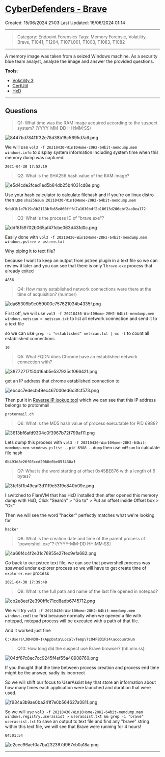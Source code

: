 # [CyberDefenders - Brave](https://cyberdefenders.org/blueteam-ctf-challenges/brave/)
Created: 15/06/2024 21:03
Last Updated: 16/06/2024 01:14
* * *
>Category: Endpoint Forensics
>Tags: Memory Forensic, Volatility, Brave, T1041, T1204, T1071.001, T1003, T1083, T1082
* * *
A memory image was taken from a seized Windows machine. As a security blue team analyst, analyze the image and answer the provided questions.

**Tools**:
- [Volatility 3](https://github.com/volatilityfoundation/volatility3)
- [CertUtil](https://docs.microsoft.com/en-us/windows-server/administration/windows-commands/certutil)
- [HxD](https://mh-nexus.de/en/hxd/)
* * *
## Questions
> Q1: What time was the RAM image acquired according to the suspect system? (YYYY-MM-DD HH:MM:SS)

![8447bd78411f32e78d38b18c5695d7a6.png](/resources/8447bd78411f32e78d38b18c5695d7a6.png)

We will use `vol3 -f 20210430-Win10Home-20H2-64bit-memdump.mem windows.info` to display system information including system time when this memory dump was captured

```
2021-04-30 17:52:19
```

> Q2: What is the SHA256 hash value of the RAM image?

![e5d4cde2fced1ed5b84db25b4031cd8e.png](/resources/e5d4cde2fced1ed5b84db25b4031cd8e.png)

Use your hash calculator to calculate filehash and if you're on linux distro then use `sha256sum 20210430-Win10Home-20H2-64bit-memdump.mem`

```
9db01b1e7b19a3b2113bfb65e860fffd7a1630bdf2b18613d206ebf2aa0ea172
```

> Q3: What is the process ID of "brave.exe"?

![ddf8f59702b065af47fcbe063d43fd0c.png](/resources/ddf8f59702b065af47fcbe063d43fd0c.png)

Easily done with `vol3 -f 20210430-Win10Home-20H2-64bit-memdump.mem windows.pstree > pstree.txt`

Why piping it to text file? 

because I want to keep an output from pstree plugin in a text file so we can review it later and you can see that there is only 1 `brave.exe` process that already exited

```
4856
```

> Q4: How many established network connections were there at the time of acquisition? (number)

![da65309b9c059000e757621034b4335f.png](/resources/da65309b9c059000e757621034b4335f.png)

First off, we will use `vol3 -f 20210430-Win10Home-20H2-64bit-memdump.mem windows.netscan > netscan.txt` to list all network connection and send it to a text file

so we can use `grep -i "established" netscan.txt | wc -l` to count all established connections

```
10
```

> Q5: What FQDN does Chrome have an established network connection with?

![38772717f50416ab5e537925cf066421.png](/resources/38772717f50416ab5e537925cf066421.png)

get an IP address that chrome established connection to

![ebcdc7edecb49ec467000ed6c3fcf573.png](/resources/ebcdc7edecb49ec467000ed6c3fcf573.png)

Then put it in [Reverse IP lookup tool](https://mxtoolbox.com/SuperTool.aspx?action=ptr%3a185.70.41.130&run=toolpage) which we can see that this IP address belongs to protonmail

```
protonmail.ch
```

> Q6: What is the MD5 hash value of process executable for PID 6988?

![3613bf6afd9304c0f3967b72f799af11.png](/resources/3613bf6afd9304c0f3967b72f799af11.png)

Lets dump this process with `vol3 -f 20210430-Win10Home-20H2-64bit-memdump.mem windows.pslist --pid 6988 --dump` then use `md5sum` to calculate file hash

```
0b493d8e26f03ccd2060e0be85f430af
```

> Q7: What is the word starting at offset 0x45BE876 with a length of 6 bytes?

![3fe15f1b49eaf3d11f9e5319c840b09e.png](/resources/3fe15f1b49eaf3d11f9e5319c840b09e.png)

I switched to FlareVM that has HxD installed then after opened this memory dump with HxD, Click "Search" > "Go to" > Put an offset inside Offset box > "Ok"

Then we will see the word "hacker" perfectly matches what we're looking for

```
hacker
```

> Q8: What is the creation date and time of the parent process of "powershell.exe"? (YYYY-MM-DD HH:MM:SS)

![4a66f4c4f2e31c76955e27fec9efa682.png](/resources/4a66f4c4f2e31c76955e27fec9efa682.png)

Go back to our pstree text file, we can see that powershell process was spawned under explorer process so we will have to get create time of `explorer.exe` process 

```
2021-04-30 17:39:48
```

> Q9: What is the full path and name of the last file opened in notepad?

![cb2e8eef2e390fffc71cd8adb6745712.png](/resources/cb2e8eef2e390fffc71cd8adb6745712.png)

We will try `vol3 -f 20210430-Win10Home-20H2-64bit-memdump.mem windows.cmdline` first because normally when we opened a file with notepad, notepad process will be executed with a path of that file.

And it worked just fine

```
C:\Users\JOHNDO~1\AppData\Local\Temp\7zO4FB31F24\accountNum
```

> Q10: How long did the suspect use Brave browser? (hh:mm:ss)

![04df67c8ec7cc9245f4ef55a40908760.png](/resources/04df67c8ec7cc9245f4ef55a40908760.png)

If you thought that the time between process creation and process end time might be the answer, sadly its incorrect

So we will shift our focus to UserAssist key that store an information about how many times each application were launched and duration that were used.


![f934a3b9ae0ba241f7e0b564627a0811.png](/resources/f934a3b9ae0ba241f7e0b564627a0811.png)

So we will use `vol3 -f 20210430-Win10Home-20H2-64bit-memdump.mem windows.registry.userassist > userassist.txt && grep -i "brave" userassist.txt` to save an output to text file and find any "brave" string within this text file, we will see that Brave were running for 4 hours!

```
04:01:54
```

![e2cec96aef0a7ba232367d967cb0a18a.png](/resources/e2cec96aef0a7ba232367d967cb0a18a.png)
* * *
